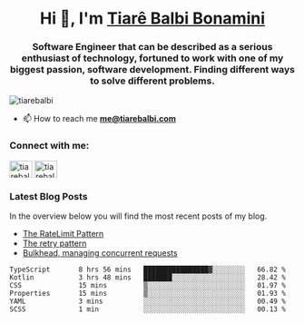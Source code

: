 

<h1 align="center">Hi 👋, I'm <a href="https://tiarebalbi.com?utm_source=github&utm_medium=profile&utm_campaign=github_profile">Tiarê Balbi Bonamini</a></h1>

<h3 align="center">Software Engineer that can be described as a serious enthusiast of technology, fortuned to work with one of my biggest passion, software development. Finding different ways to solve different problems.</h3>

<p align="left"> <img src="https://komarev.com/ghpvc/?username=tiarebalbi" alt="tiarebalbi" /> </p>

- 📫 How to reach me **me@tiarebalbi.com**

<p align="left">
<h3 align="left">Connect with me:</h3>
<a href="https://twitter.com/tiarebalbi" target="blank"><img align="center" src="https://cdn.jsdelivr.net/npm/simple-icons@3.0.1/icons/twitter.svg" alt="tiarebalbi" height="30" width="40" /></a>
<a href="https://instagram.com/tiarebalbi" target="blank"><img align="center" src="https://cdn.jsdelivr.net/npm/simple-icons@3.0.1/icons/instagram.svg" alt="tiarebalbi" height="30" width="40" /></a>
</p>

### Latest Blog Posts

In the overview below you will find the most recent posts of my blog.

* [The RateLimit Pattern](https://tiarebalbi.com/article/week-4-the-rate-limit-pattern?utm_source=github&utm_medium=profile&utm_campaign=github_profile)
* [The retry pattern](https://tiarebalbi.com/article/week-3-the-retry-pattern?utm_source=github&utm_medium=profile&utm_campaign=github_profile)
* [Bulkhead, managing concurrent requests](https://tiarebalbi.com/article/week-2-bulkhead-managing-concurrent-requests?utm_source=github&utm_medium=profile&utm_campaign=github_profile)

<!--START_SECTION:waka-->

```text
TypeScript       8 hrs 56 mins   ████████████████▓░░░░░░░░   66.82 %
Kotlin           3 hrs 48 mins   ███████░░░░░░░░░░░░░░░░░░   28.42 %
CSS              15 mins         ▒░░░░░░░░░░░░░░░░░░░░░░░░   01.97 %
Properties       15 mins         ▒░░░░░░░░░░░░░░░░░░░░░░░░   01.93 %
YAML             3 mins          ░░░░░░░░░░░░░░░░░░░░░░░░░   00.49 %
SCSS             1 min           ░░░░░░░░░░░░░░░░░░░░░░░░░   00.13 %
```

<!--END_SECTION:waka-->
